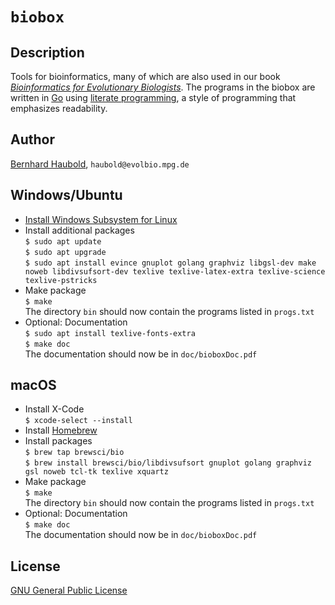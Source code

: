 # `biobox`
## Description
Tools for bioinformatics, many of which are also used in our book
[*Bioinformatics for Evolutionary
Biologists*](https://link.springer.com/book/10.1007/978-3-031-20414-2). The
programs in the biobox are written in [Go](https://go.dev) using
[literate
programming](https://www-cs-faculty.stanford.edu/~knuth/lp.html), a
style of programming that emphasizes readability.
## Author
[Bernhard Haubold](http://guanine.evolbio.mpg.de/), `haubold@evolbio.mpg.de`
## Windows/Ubuntu
- [Install Windows Subsystem for Linux](https://docs.microsoft.com/en-us/windows/wsl/install)
- Install additional packages  
  `$ sudo apt update`  
  `$ sudo apt upgrade`  
  `$ sudo apt install evince gnuplot golang graphviz libgsl-dev make noweb
  libdivsufsort-dev texlive texlive-latex-extra texlive-science texlive-pstricks`
- Make package  
  `$ make`  
  The directory `bin` should now contain the programs listed in `progs.txt`
- Optional: Documentation  
  `$ sudo apt install texlive-fonts-extra`  
  `$ make doc`  
  The documentation should now be in `doc/bioboxDoc.pdf`
## macOS
- Install X-Code  
  `$ xcode-select --install`
- Install [Homebrew](https://brew.sh)
- Install packages  
  `$ brew tap brewsci/bio`  
  `$ brew install brewsci/bio/libdivsufsort gnuplot golang graphviz gsl noweb tcl-tk texlive xquartz`
- Make package  
  `$ make`  
  The directory `bin` should now contain the programs listed in `progs.txt`
- Optional: Documentation  
  `$ make doc`  
  The documentation should now be in `doc/bioboxDoc.pdf`
## License
[GNU General Public License](https://www.gnu.org/licenses/gpl.html)
